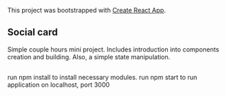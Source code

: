 This project was bootstrapped with [Create React App](https://github.com/facebook/create-react-app).

## Social card
Simple couple hours mini project. Includes introduction into components creation and building. Also, a simple state manipulation.

##
run npm install to install necessary modules. run npm start to run application on localhost, port 3000